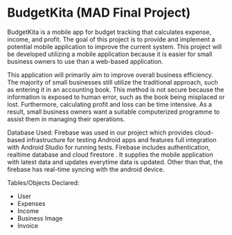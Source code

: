# BudgetKita (MAD Final Project)

BudgetKita is a mobile app for budget tracking that calculates expense, income, and profit. The goal of this project is to provide and implement a potential mobile application to improve the current system. This project will be developed utilizing a mobile application because it is easier for small business owners to use than a web-based application.

This application will primarily aim to improve overall business efficiency. The majority of small businesses still utilize the traditional approach, such as entering it in an accounting book. This method is not secure because the information is exposed to human error, such as the book being misplaced or lost. Furthermore, calculating profit and loss can be time intensive. As a result, small business owners want a suitable computerized programme to assist them in managing their operations.

Database Used: Firebase was used in our project which provides cloud-based infrastructure for testing Android apps and features full integration with Android Studio for running tests. Firebase includes authentication, realtime database and cloud firestore . It supplies the mobile application with latest data and updates everytime data is updated. Other than that, the firebase has real-time syncing with the android device.

Tables/Objects Declared:

- User
- Expenses
- Income
- Business Image
- Invoice
